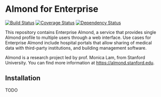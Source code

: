 # Almond for Enterprise

[![Build Status](https://travis-ci.org/Stanford-Mobisocial-IoT-Lab/almond-enterprise.svg?branch=master)](https://travis-ci.org/Stanford-Mobisocial-IoT-Lab/almond-enterprise) [![Coverage Status](https://coveralls.io/repos/github/Stanford-Mobisocial-IoT-Lab/almond-enterprise/badge.svg?branch=master)](https://coveralls.io/github/Stanford-Mobisocial-IoT-Lab/almond-enterprise?branch=master) [![Dependency Status](https://david-dm.org/Stanford-Mobisocial-IoT-Lab/almond-enterprise/status.svg)](https://david-dm.org/Stanford-Mobisocial-IoT-Lab/almond-enterprise)

This repository contains Enterprise Almond, a service that provides single Almond profile to multiple
users through a web interface. Use cases for Enterprise Almond include hospital portals
that allow sharing of medical data with third-party institutions, and building management
software. 

Almond is a research project led by prof. Monica Lam, from Stanford University.  You can find more
information at <https://almond.stanford.edu>.

## Installation

TODO
